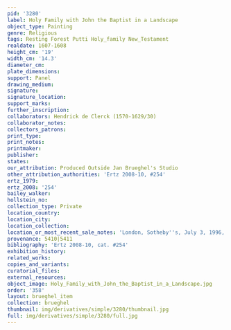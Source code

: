 ```yaml
---
pid: '3280'
label: Holy Family with John the Baptist in a Landscape
object_type: Painting
genre: Religious
tags: Resting Forest Putti Holy_family New_Testament
realdate: 1607-1608
height_cm: '19'
width_cm: '14.3'
diameter_cm: 
plate_dimensions: 
support: Panel
drawing_medium: 
signature: 
signature_location: 
support_marks: 
further_inscription: 
collaborators: Hendrick de Clerck (1570-1629/30)
collaborator_notes: 
collectors_patrons: 
print_type: 
print_notes: 
printmaker: 
publisher: 
states: 
our_attribution: Produced Outside Jan Brueghel's Studio
other_attribution_authorities: 'Ertz 2008-10, #254'
ertz_1979: 
ertz_2008: '254'
bailey_walker: 
hollstein_no: 
collection_type: Private
location_country: 
location_city: 
location_collection: 
location_or_most_recent_sale_notes: 'London, Sotheby''s, July 3, 1996, #90'
provenance: 5410|5411
bibliography: 'Ertz 2008-10, cat. #254'
exhibition_history: 
related_works: 
copies_and_variants: 
curatorial_files: 
external_resources: 
object_image: Holy_Family_with_John_the_Baptist_in_a_Landscape.jpg
order: '358'
layout: brueghel_item
collection: brueghel
thumbnail: img/derivatives/simple/3280/thumbnail.jpg
full: img/derivatives/simple/3280/full.jpg
---
```

